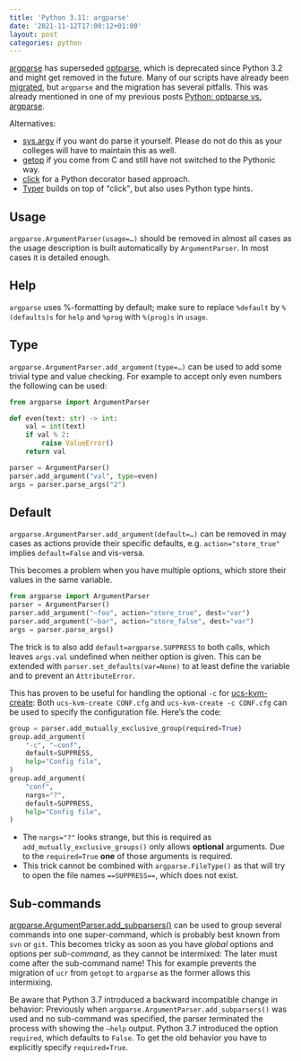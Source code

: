 ```yaml
---
title: 'Python 3.11: argparse'
date: '2021-11-12T17:00:12+01:00'
layout: post
categories: python
---
```


[argparse](https://docs.python.org/3/library/argparse.html) has superseded [optparse](https://docs.python.org/3/library/optparse.html), which is deprecated since Python 3.2 and might get removed in the future. Many of our scripts have already been [migrated](https://docs.python.org/3/library/argparse.html#upgrading-optparse-code), but `argparse` and the migration has several pitfalls. This was already mentioned in one of my previous posts [Python: optparse vs. argparse](https://hutten.knut.univention.de/blog/python-optparse-%e2%86%92-argparse/).

Alternatives:

- [sys.argv](https://docs.python.org/3/library/sys.html#sys.argv) if you want do parse it yourself. Please do not do this as your colleges will have to maintain this as well.
- [getop](https://docs.python.org/3/library/getopt.html) if you come from C and still have not switched to the Pythonic way.
- [click](https://click.palletsprojects.com/) for a Python decorator based approach.
- [Typer](https://typer.tiangolo.com/) builds on top of <q>click</q>, but also uses Python type hints.

## Usage

`argparse.ArgumentParser(usage=…)` should be removed in almost all cases as the usage description is built automatically by `ArgumentParser`. In most cases it is detailed enough.

## Help

`argparse` uses %-formatting by default; make sure to replace `%default` by `%(defaults)s` for `help` and `%prog` with `%(prog)s` in `usage`.

## Type

`argparse.ArgumentParser.add_argument(type=…)` can be used to add some trivial type and value checking. For example to accept only even numbers the following can be used:

```python
from argparse import ArgumentParser

def even(text: str) -> int:
    val = int(text)
    if val % 2:
        raise ValueError()
    return val

parser = ArgumentParser()
parser.add_argument("val", type=even)
args = parser.parse_args("2")
```

## Default

`argparse.ArgumentParser.add_argument(default=…)` can be removed in may cases as actions provide their specific defaults, e.g. `action="store_true"` implies `default=False` and vis-versa.

This becomes a problem when you have multiple options, which store their values in the same variable.

```python
from argparse import ArgumentParser
parser = ArgumentParser()
parser.add_argument("–foo", action="store_true", dest="var")
parser.add_argument("–bar", action="store_false", dest="var")
args = parser.parse_args()
```

The trick is to also add `default=argparse.SUPPRESS` to both calls, which leaves `args.val` undefined when neither option is given. This can be extended with `parser.set_defaults(var=None)` to at least define the variable and to prevent an `AttributeError`.

This has proven to be useful for handling the optional `-c` for [ucs-kvm-create](https://git.knut.univention.de/univention/dist/ucs-ec2-tools/-/blob/master/univention/ec2/cli/kvm_create.py#L109-120): Both `ucs-kvm-create CONF.cfg` and `ucs-kvm-create -c CONF.cfg` can be used to specify the configuration file. Here’s the code:

```python
group = parser.add_mutually_exclusive_group(required=True)
group.add_argument(
    "-c", "–conf",
    default=SUPPRESS,
    help="Config file",
)
group.add_argument(
    "conf",
    nargs="?",
    default=SUPPRESS,
    help="Config file",
)
```

- The `nargs="?"` looks strange, but this is required as `add_mutually_exclusive_groups()` only allows **optional** arguments. Due to the `required=True` **one** of those arguments is required.
- This trick cannot be combined with `argparse.FileType()` as that will try to open the file names `==SUPPRESS==`, which does not exist.

## Sub-commands

[argparse.ArgumentParser.add\_subparsers()](https://docs.python.org/3/library/argparse.html#sub-commands) can be used to group several commands into one super-command, which is probably best known from `svn` or `git`.
This becomes tricky as soon as you have *global* options and options per *sub-command*, as they cannot be intermixed: The later must come after the sub-command name! This for example prevents the migration of `ucr` from `getopt` to `argparse` as the former allows this intermixing.

Be aware that Python 3.7 introduced a backward incompatible change in behavior: Previously when `argparse.ArgumentParser.add_subparsers()` was used and no sub-command was specified, the parser terminated the process with showing the `–help` output. Python 3.7 introduced the option `required`, which defaults to `False`. To get the old behavior you have to explicitly specify `required=True`.
